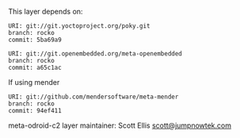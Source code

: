 This layer depends on:

    URI: git://git.yoctoproject.org/poky.git
    branch: rocko
    commit: 5ba69a9

    URI: git://git.openembedded.org/meta-openembedded
    branch: rocko
    commit: a65c1ac

If using mender

    URI: git://github.com/mendersoftware/meta-mender
    branch: rocko
    commit: 94ef411

    
meta-odroid-c2 layer maintainer: Scott Ellis <scott@jumpnowtek.com>
